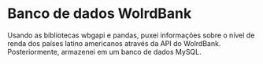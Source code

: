 # Banco de dados WolrdBank
Usando as bibliotecas wbgapi e pandas, puxei informações sobre o nível de renda dos países latino americanos através da API do WolrdBank. Posteriormente, armazenei em um banco de dados MySQL.
